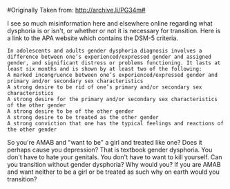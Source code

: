 #Originally Taken from: http://archive.li/PG34m#

I see so much misinformation here and elsewhere online regarding what dysphoria is or isn't, or whether or not it is necessary for transition. Here is a link to the APA website which contains the DSM-5 criteria.

    In adolescents and adults gender dysphoria diagnosis involves a difference between one’s experienced/expressed gender and assigned gender, and significant distress or problems functioning. It lasts at least six months and is shown by at least two of the following:
    A marked incongruence between one’s experienced/expressed gender and primary and/or secondary sex characteristics
    A strong desire to be rid of one’s primary and/or secondary sex characteristics
    A strong desire for the primary and/or secondary sex characteristics of the other gender
    A strong desire to be of the other gender
    A strong desire to be treated as the other gender
    A strong conviction that one has the typical feelings and reactions of the other gender

So you're AMAB and "want to be" a girl and treated like one? Does it perhaps cause you depression? That is textbook gender dysphoria. You don't have to hate your genitals. You don't have to want to kill yourself.
Can you transition without gender dysphoria? Why would you? If you are AMAB and want neither to be a girl or be treated as such why on earth would you transition?